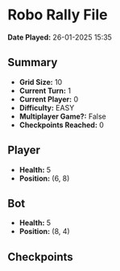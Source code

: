 # Robo Rally File
**Date Played:** 26-01-2025 15:35

## Summary
- **Grid Size:** 10
- **Current Turn:** 1
- **Current Player:** 0
- **Difficulty:** EASY
- **Multiplayer Game?:** False
- **Checkpoints Reached:** 0

## Player
- **Health:** 5
- **Position:** (6, 8)

## Bot
- **Health:** 5
- **Position:** (8, 4)

## Checkpoints
